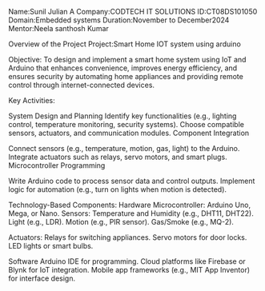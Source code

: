 Name:Sunil Julian A
Company:CODTECH IT SOLUTIONS
ID:CT08DS101050 
Domain:Embedded systems
Duration:November to December2024 
Mentor:Neela santhosh Kumar

Overview of the Project Project:Smart Home IOT system using arduino

Objective:
To design and implement a smart home system using IoT and Arduino that enhances convenience, improves energy efficiency, and ensures security by automating home appliances and providing remote control through internet-connected devices.

Key Activities:

System Design and Planning
Identify key functionalities (e.g., lighting control, temperature monitoring, security systems).
Choose compatible sensors, actuators, and communication modules.
Component Integration

Connect sensors (e.g., temperature, motion, gas, light) to the Arduino.
Integrate actuators such as relays, servo motors, and smart plugs.
Microcontroller Programming

Write Arduino code to process sensor data and control outputs.
Implement logic for automation (e.g., turn on lights when motion is detected).

Technology-Based Components:
Hardware
Microcontroller: Arduino Uno, Mega, or Nano.
Sensors:
Temperature and Humidity (e.g., DHT11, DHT22).
Light (e.g., LDR).
Motion (e.g., PIR sensor).
Gas/Smoke (e.g., MQ-2).

Actuators:
Relays for switching appliances.
Servo motors for door locks.
LED lights or smart bulbs.

Software
Arduino IDE for programming.
Cloud platforms like Firebase or Blynk for IoT integration.
Mobile app frameworks (e.g., MIT App Inventor) for interface design.

